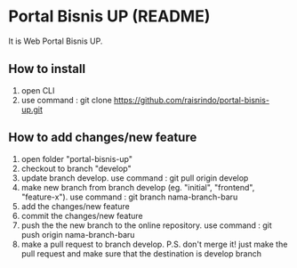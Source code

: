 # Portal Bisnis UP (README)

It is Web Portal Bisnis UP.

## How to install
1. open CLI
2. use command : git clone https://github.com/raisrindo/portal-bisnis-up.git

## How to add changes/new feature 
1. open folder "portal-bisnis-up"
2. checkout to branch "develop"
3. update branch develop. use command : git pull origin develop
4. make new branch from branch develop (eg. "initial", "frontend", "feature-x"). use command : git branch nama-branch-baru 
5. add the changes/new feature
6. commit the changes/new feature
7. push the the new branch to the online repository. use command : git push origin nama-branch-baru
8. make a pull request to branch develop. P.S. don't merge it! just make the pull request and make sure that the destination is develop branch
